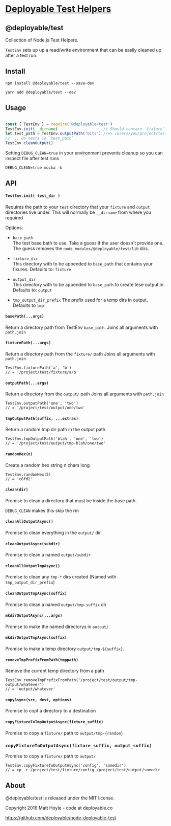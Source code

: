 # [Deployable Test Helpers](https://github.com/deployable/node-deployable-test)

## @deployable/test

Collection of Node.js Test Helpers.

`TestEnv` sets up up a read/write environment that can be easily cleaned up
after a test run.

## Install

    npm install @deployable/test --save-dev

    yarn add @deployable/test --dev

## Usage

```javascript

const { TestEnv } = require('@deployable/test')
TestEnv.init(__dirname)                    // Should contain `fixture` and `output`
let test_path = TestEnv.outputPath('bits') //=> /users/you/project/test/output/bits
// ... do tests in `test_path`
TestEnv.cleanOutput()

```

Setting `DEBUG_CLEAN=true` in your environment prevents cleanup so
you can inspect file after test runs

```
DEBUG_CLEAN=true mocha -b
```

## API

#### `TestEnv.init( test_dir )`

Requires the path to your `test` directory that your
`fixture` and `output` directories live under.
This will normally be `__dirname` from where you required

Options:

 - `base_path`<br>
   The test base bath to use.
   Take a guess if the user doesn't provide one.
   The guess removes the `node_modules/@deployable/test/lib` dirs.

 - `fixture_dir`<br>
    This directory with to be appended to `base_path` that contains your fixures.
    Defaults to: `fixture`

 - `output_dir`<br>
    This directory with to be appended to `base_path` to create tese output in.
    Defaults to: `output`

-  `tmp_output_dir_prefix`
    The prefix used for a temp dirs in output. Defaults to `tmp-`


#### `basePath(...args)`

Return a directory path from TestEnv `base_path`.
Joins all arguments with `path.join`

#### `fixturePath(...args)`

Return a directory path from the `fixture/` path
Joins all arguments with `path.join`

```
TestEnv.fixturePath('a', 'b')
// = '/project/test/fixture/a/b'

```

#### `outputPath(...args)`

Return a directory from the `output/` path
Joins all arguments with `path.join`

```
TestEnv.outputPath('one', 'two')
// = '/project/test/output/one/two'

```

#### `tmpOutputPath(suffix, ...extras)`

Return a random tmp dir path in the output path

```
TestEnv.tmpOutputPath('blah', 'one', 'two')
// = '/project/test/output/tmp-blah/one/two'

```

#### `randomHex(n)`

Create a random hex string n chars long

```
TestEnv.randomHex(5)
// = 'c8fd2'

```

#### `clean(dir)`

Promise to clean a directory that must be inside the base path.

`DEBUG_CLEAN` makes this skip the rm


#### `cleanAllOutputAsync()`

Promise to clean everything in the `output/` dir


#### `cleanOutputAsync(subdir)`

Promise to clean a named `output/subdir`


#### `cleanAllOutputTmpAsync()`

Promise to clean any `tmp-*` dirs created (Named with `tmp_output_dir_prefix`)


#### `cleanOutputTmpAsync(suffix)`

Promise to clean a named `output/tmp-suffix` dir


#### `mkdirOutputAsync(...args)`

Promise to make the named directorys in `output/`.


#### `mkdirOutputTmpAsync(suffix)`

Promise to make a temp directory `output/tmp-${suffix}`.


#### `removeTmpPrefixFromPath(tmppath)`

Remove the current temp directory from a path

```
TestEnv.removeTmpPrefixFromPath('/project/test/output/tmp-output/whatever')
// = 'output/whatever'
```

#### `copyAsync(src, dest, options)`

Promise to copt a directory to a destination


#### `copyFixtureToTmpOutputAsync(fixture_suffix)`

Promise to copy a `fixture/` path to `output/tmp-{random}`


### `copyFixtureToOutputAsync(fixture_suffix, output_suffix)`

Promise to copy a `fixture/` path to `output/`

```
TestEnv.copyFixtureToOutputAsync('config', 'somedir')
// = cp -r /project/test/fixture/config /project/test/output/somedir
```


## About

@deployable/test is released under the MIT license.

Copyright 2016 Matt Hoyle - code at deployable.co

https://github.com/deployable/node-deployable-test

